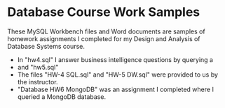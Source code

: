 # Database Course Work Samples

These MySQL Workbench files and Word documents are samples of homework assignments I completed for my Design and Analysis of Database Systems course.   

- In "hw4.sql" I answer business intelligence questions by querying a 
- and "hw5.sql"
- The files "HW-4 SQL.sql" and "HW-5 DW.sql" were provided to us by the instructor.   
- "Database HW6 MongoDB" was an assignment I completed where I queried a MongoDB database.

